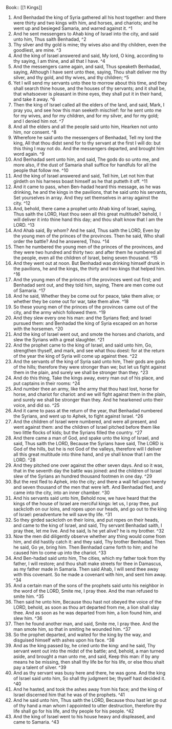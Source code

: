  Book:: [[1 Kings]]
 1. And Benhadad the king of Syria gathered all his host together: and there were thirty and two kings with him, and horses, and chariots; and he went up and besieged Samaria, and warred against it. ^1
 2. And he sent messengers to Ahab king of Israel into the city, and said unto him, Thus saith Benhadad, ^2
 3. Thy silver and thy gold is mine; thy wives also and thy children, even the goodliest, are mine. ^3
 4. And the king of Israel answered and said, My lord, O king, according to thy saying, I am thine, and all that I have. ^4
 5. And the messengers came again, and said, Thus speaketh Benhadad, saying, Although I have sent unto thee, saying, Thou shalt deliver me thy silver, and thy gold, and thy wives, and thy children; ^5
 6. Yet I will send my servants unto thee to morrow about this time, and they shall search thine house, and the houses of thy servants; and it shall be, that whatsoever is pleasant in thine eyes, they shall put it in their hand, and take it away. ^6
 7. Then the king of Israel called all the elders of the land, and said, Mark, I pray you, and see how this man seeketh mischief: for he sent unto me for my wives, and for my children, and for my silver, and for my gold; and I denied him not. ^7
 8. And all the elders and all the people said unto him, Hearken not unto him, nor consent. ^8
 9. Wherefore he said unto the messengers of Benhadad, Tell my lord the king, All that thou didst send for to thy servant at the first I will do: but this thing I may not do. And the messengers departed, and brought him word again. ^9
 10. And Benhadad sent unto him, and said, The gods do so unto me, and more also, if the dust of Samaria shall suffice for handfuls for all the people that follow me. ^10
 11. And the king of Israel answered and said, Tell him, Let not him that girdeth on his harness boast himself as he that putteth it off. ^11
 12. And it came to pass, when Ben-hadad heard this message, as he was drinking, he and the kings in the pavilions, that he said unto his servants, Set yourselves in array. And they set themselves in array against the city. ^12
 13. And, behold, there came a prophet unto Ahab king of Israel, saying, Thus saith the LORD, Hast thou seen all this great multitude? behold, I will deliver it into thine hand this day; and thou shalt know that I am the LORD. ^13
 14. And Ahab said, By whom? And he said, Thus saith the LORD, Even by the young men of the princes of the provinces. Then he said, Who shall order the battle? And he answered, Thou. ^14
 15. Then he numbered the young men of the princes of the provinces, and they were two hundred and thirty two: and after them he numbered all the people, even all the children of Israel, being seven thousand. ^15
 16. And they went out at noon. But Benhadad was drinking himself drunk in the pavilions, he and the kings, the thirty and two kings that helped him. ^16
 17. And the young men of the princes of the provinces went out first; and Benhadad sent out, and they told him, saying, There are men come out of Samaria. ^17
 18. And he said, Whether they be come out for peace, take them alive; or whether they be come out for war, take them alive. ^18
 19. So these young men of the princes of the provinces came out of the city, and the army which followed them. ^19
 20. And they slew every one his man: and the Syrians fled; and Israel pursued them: and Benhadad the king of Syria escaped on an horse with the horsemen. ^20
 21. And the king of Israel went out, and smote the horses and chariots, and slew the Syrians with a great slaughter. ^21
 22. And the prophet came to the king of Israel, and said unto him, Go, strengthen thyself, and mark, and see what thou doest: for at the return of the year the king of Syria will come up against thee. ^22
 23. And the servants of the king of Syria said unto him, Their gods are gods of the hills; therefore they were stronger than we; but let us fight against them in the plain, and surely we shall be stronger than they. ^23
 24. And do this thing, Take the kings away, every man out of his place, and put captains in their rooms: ^24
 25. And number thee an army, like the army that thou hast lost, horse for horse, and chariot for chariot: and we will fight against them in the plain, and surely we shall be stronger than they. And he hearkened unto their voice, and did so. ^25
 26. And it came to pass at the return of the year, that Benhadad numbered the Syrians, and went up to Aphek, to fight against Israel. ^26
 27. And the children of Israel were numbered, and were all present, and went against them: and the children of Israel pitched before them like two little flocks of kids; but the Syrians filled the country. ^27
 28. And there came a man of God, and spake unto the king of Israel, and said, Thus saith the LORD, Because the Syrians have said, The LORD is God of the hills, but he is not God of the valleys, therefore will I deliver all this great multitude into thine hand, and ye shall know that I am the LORD. ^28
 29. And they pitched one over against the other seven days. And so it was, that in the seventh day the battle was joined: and the children of Israel slew of the Syrians an hundred thousand footmen in one day. ^29
 30. But the rest fled to Aphek, into the city; and there a wall fell upon twenty and seven thousand of the men that were left. And Benhadad fled, and came into the city, into an inner chamber. ^30
 31. And his servants said unto him, Behold now, we have heard that the kings of the house of Israel are merciful kings: let us, I pray thee, put sackcloth on our loins, and ropes upon our heads, and go out to the king of Israel: peradventure he will save thy life. ^31
 32. So they girded sackcloth on their loins, and put ropes on their heads, and came to the king of Israel, and said, Thy servant Benhadad saith, I pray thee, let me live. And he said, Is he yet alive? he is my brother. ^32
 33. Now the men did diligently observe whether any thing would come from him, and did hastily catch it: and they said, Thy brother Benhadad. Then he said, Go ye, bring him. Then Benhadad came forth to him; and he caused him to come up into the chariot. ^33
 34. And Ben-hadad said unto him, The cities, which my father took from thy father, I will restore; and thou shalt make streets for thee in Damascus, as my father made in Samaria. Then said Ahab, I will send thee away with this covenant. So he made a covenant with him, and sent him away. ^34
 35. And a certain man of the sons of the prophets said unto his neighbor in the word of the LORD, Smite me, I pray thee. And the man refused to smite him. ^35
 36. Then said he unto him, Because thou hast not obeyed the voice of the LORD, behold, as soon as thou art departed from me, a lion shall slay thee. And as soon as he was departed from him, a lion found him, and slew him. ^36
 37. Then he found another man, and said, Smite me, I pray thee. And the man smote him, so that in smiting he wounded him. ^37
 38. So the prophet departed, and waited for the king by the way, and disguised himself with ashes upon his face. ^38
 39. And as the king passed by, he cried unto the king: and he said, Thy servant went out into the midst of the battle; and, behold, a man turned aside, and brought a man unto me, and said, Keep this man: if by any means he be missing, then shall thy life be for his life, or else thou shalt pay a talent of silver. ^39
 40. And as thy servant was busy here and there, he was gone. And the king of Israel said unto him, So shall thy judgment be; thyself hast decided it. ^40
 41. And he hasted, and took the ashes away from his face; and the king of Israel discerned him that he was of the prophets. ^41
 42. And he said unto him, Thus saith the LORD, Because thou hast let go out of thy hand a man whom I appointed to utter destruction, therefore thy life shall go for his life, and thy people for his people. ^42
 43. And the king of Israel went to his house heavy and displeased, and came to Samaria. ^43

